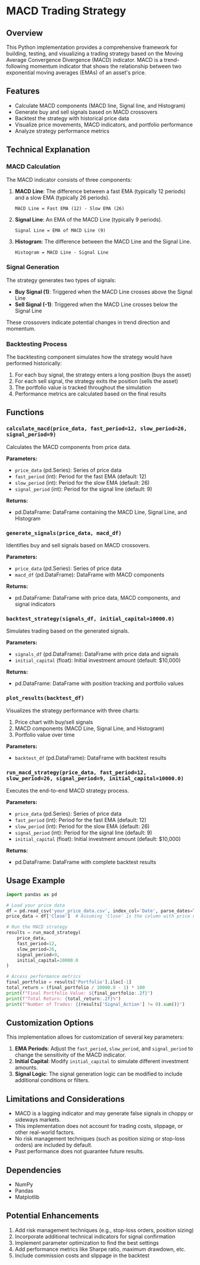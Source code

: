 # MACD Trading Strategy

## Overview

This Python implementation provides a comprehensive framework for building, testing, and visualizing a trading strategy based on the Moving Average Convergence Divergence (MACD) indicator. MACD is a trend-following momentum indicator that shows the relationship between two exponential moving averages (EMAs) of an asset's price.

## Features

- Calculate MACD components (MACD line, Signal line, and Histogram)
- Generate buy and sell signals based on MACD crossovers
- Backtest the strategy with historical price data
- Visualize price movements, MACD indicators, and portfolio performance
- Analyze strategy performance metrics

## Technical Explanation

### MACD Calculation

The MACD indicator consists of three components:

1. **MACD Line**: The difference between a fast EMA (typically 12 periods) and a slow EMA (typically 26 periods).
   ```
   MACD Line = Fast EMA (12) - Slow EMA (26)
   ```

2. **Signal Line**: An EMA of the MACD Line (typically 9 periods).
   ```
   Signal Line = EMA of MACD Line (9)
   ```

3. **Histogram**: The difference between the MACD Line and the Signal Line.
   ```
   Histogram = MACD Line - Signal Line
   ```

### Signal Generation

The strategy generates two types of signals:

- **Buy Signal (1)**: Triggered when the MACD Line crosses above the Signal Line
- **Sell Signal (-1)**: Triggered when the MACD Line crosses below the Signal Line

These crossovers indicate potential changes in trend direction and momentum.

### Backtesting Process

The backtesting component simulates how the strategy would have performed historically:

1. For each buy signal, the strategy enters a long position (buys the asset)
2. For each sell signal, the strategy exits the position (sells the asset)
3. The portfolio value is tracked throughout the simulation
4. Performance metrics are calculated based on the final results

## Functions

### `calculate_macd(price_data, fast_period=12, slow_period=26, signal_period=9)`

Calculates the MACD components from price data.

**Parameters:**
- `price_data` (pd.Series): Series of price data
- `fast_period` (int): Period for the fast EMA (default: 12)
- `slow_period` (int): Period for the slow EMA (default: 26)
- `signal_period` (int): Period for the signal line (default: 9)

**Returns:**
- pd.DataFrame: DataFrame containing the MACD Line, Signal Line, and Histogram

### `generate_signals(price_data, macd_df)`

Identifies buy and sell signals based on MACD crossovers.

**Parameters:**
- `price_data` (pd.Series): Series of price data
- `macd_df` (pd.DataFrame): DataFrame with MACD components

**Returns:**
- pd.DataFrame: DataFrame with price data, MACD components, and signal indicators

### `backtest_strategy(signals_df, initial_capital=10000.0)`

Simulates trading based on the generated signals.

**Parameters:**
- `signals_df` (pd.DataFrame): DataFrame with price data and signals
- `initial_capital` (float): Initial investment amount (default: $10,000)

**Returns:**
- pd.DataFrame: DataFrame with position tracking and portfolio values

### `plot_results(backtest_df)`

Visualizes the strategy performance with three charts:
1. Price chart with buy/sell signals
2. MACD components (MACD Line, Signal Line, and Histogram)
3. Portfolio value over time

**Parameters:**
- `backtest_df` (pd.DataFrame): DataFrame with backtest results

### `run_macd_strategy(price_data, fast_period=12, slow_period=26, signal_period=9, initial_capital=10000.0)`

Executes the end-to-end MACD strategy process.

**Parameters:**
- `price_data` (pd.Series): Series of price data
- `fast_period` (int): Period for the fast EMA (default: 12)
- `slow_period` (int): Period for the slow EMA (default: 26)
- `signal_period` (int): Period for the signal line (default: 9)
- `initial_capital` (float): Initial investment amount (default: $10,000)

**Returns:**
- pd.DataFrame: DataFrame with complete backtest results

## Usage Example

```python
import pandas as pd

# Load your price data
df = pd.read_csv('your_price_data.csv', index_col='Date', parse_dates=True)
price_data = df['Close']  # Assuming 'Close' is the column with price data

# Run the MACD strategy
results = run_macd_strategy(
    price_data,
    fast_period=12,
    slow_period=26,
    signal_period=9,
    initial_capital=10000.0
)

# Access performance metrics
final_portfolio = results['Portfolio'].iloc[-1]
total_return = (final_portfolio / 10000.0 - 1) * 100
print(f"Final Portfolio Value: ${final_portfolio:.2f}")
print(f"Total Return: {total_return:.2f}%")
print(f"Number of Trades: {(results['Signal_Action'] != 0).sum()}")
```

## Customization Options

This implementation allows for customization of several key parameters:

1. **EMA Periods**: Adjust the `fast_period`, `slow_period`, and `signal_period` to change the sensitivity of the MACD indicator.
2. **Initial Capital**: Modify `initial_capital` to simulate different investment amounts.
3. **Signal Logic**: The signal generation logic can be modified to include additional conditions or filters.

## Limitations and Considerations

- MACD is a lagging indicator and may generate false signals in choppy or sideways markets.
- This implementation does not account for trading costs, slippage, or other real-world factors.
- No risk management techniques (such as position sizing or stop-loss orders) are included by default.
- Past performance does not guarantee future results.

## Dependencies

- NumPy
- Pandas
- Matplotlib

## Potential Enhancements

1. Add risk management techniques (e.g., stop-loss orders, position sizing)
2. Incorporate additional technical indicators for signal confirmation
3. Implement parameter optimization to find the best settings
4. Add performance metrics like Sharpe ratio, maximum drawdown, etc.
5. Include commission costs and slippage in the backtest